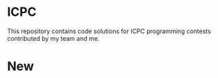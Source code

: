 # ICPC
 This repository contains code solutions for ICPC programming contests contributed by my team and me.
# New
